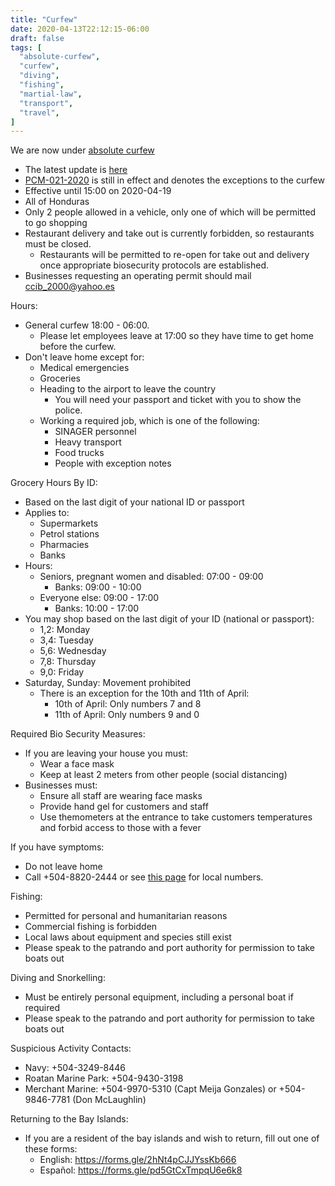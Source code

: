 ```yaml
---
title: "Curfew"
date: 2020-04-13T22:12:15-06:00
draft: false
tags: [
  "absolute-curfew",
  "curfew",
  "diving",
  "fishing",
  "martial-law",
  "transport",
  "travel",
]
---
```


We are now under [absolute
curfew](https://covid19honduras.org/?q=toque-de-queda-absoluto-para-todo-el-pais)
* The latest update is [here](https://www.facebook.com/gobernacionislas/photos/a.172315433411807/557572661552747/?type=3&theater)
* [PCM-021-2020](https://www.presidencia.gob.hn/index.php/sala-de-prensa/7016-decreto-ejecutivo-numero-pcm-021-2020)
  is still in effect and denotes the exceptions to the curfew
* Effective until 15:00 on 2020-04-19
* All of Honduras
* Only 2 people allowed in a vehicle, only one of which will be permitted to go
  shopping
* Restaurant delivery and take out is currently forbidden, so restaurants must
  be closed.
  * Restaurants will be permitted to re-open for take out and delivery once
    appropriate biosecurity protocols are established.
* Businesses requesting an operating permit should mail ccib_2000@yahoo.es

Hours:
* General curfew 18:00 - 06:00.
  * Please let employees leave at 17:00 so they have time to get home before
    the curfew.
* Don't leave home except for:
  * Medical emergencies
  * Groceries
  * Heading to the airport to leave the country
    * You will need your passport and ticket with you to show the police.
  * Working a required job, which is one of the following:
    * SINAGER personnel
    * Heavy transport
    * Food trucks
    * People with exception notes

Grocery Hours By ID:
* Based on the last digit of your national ID or passport
* Applies to:
  * Supermarkets
  * Petrol stations
  * Pharmacies
  * Banks
* Hours:
  * Seniors, pregnant women and disabled: 07:00 - 09:00
    * Banks: 09:00 - 10:00
  * Everyone else: 09:00 - 17:00
    * Banks: 10:00 - 17:00
* You may shop based on the last digit of your ID (national or passport):
  * 1,2: Monday
  * 3,4: Tuesday
  * 5,6: Wednesday
  * 7,8: Thursday
  * 9,0: Friday
* Saturday, Sunday: Movement prohibited
  * There is an exception for the 10th and 11th of April:
    * 10th of April: Only numbers 7 and 8
    * 11th of April: Only numbers 9 and 0

Required Bio Security Measures:
* If you are leaving your house you must:
  * Wear a face mask
  * Keep at least 2 meters from other people (social distancing)
* Businesses must:
  * Ensure all staff are wearing face masks
  * Provide hand gel for customers and staff
  * Use themometers at the entrance to take customers temperatures and forbid
    access to those with a fever

If you have symptoms:
* Do not leave home
* Call +504-8820-2444 or see [this
  page](http://covid19roatan.com/emergency-numbers/) for local numbers.

Fishing:
* Permitted for personal and humanitarian reasons
* Commercial fishing is forbidden
* Local laws about equipment and species still exist
* Please speak to the patrando and port authority for permission to take boats
  out

Diving and Snorkelling:
* Must be entirely personal equipment, including a personal boat if required 
* Please speak to the patrando and port authority for permission to take boats
  out

Suspicious Activity Contacts:
* Navy: +504-3249-8446
* Roatan Marine Park: +504-9430-3198
* Merchant Marine: +504-9970-5310 (Capt Meija Gonzales) or +504-9846-7781 (Don
  McLaughlin)

Returning to the Bay Islands:
* If you are a resident of the bay islands and wish to return, fill out one of
  these forms:
  * English: https://forms.gle/2hNt4pCJJYssKb666
  * Español: https://forms.gle/pd5GtCxTmpqU6e6k8
